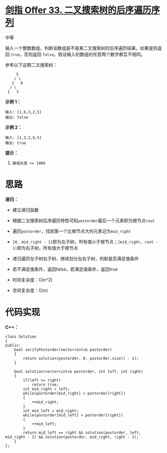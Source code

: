 # [剑指 Offer 33. 二叉搜索树的后序遍历序列](https://leetcode.cn/problems/er-cha-sou-suo-shu-de-hou-xu-bian-li-xu-lie-lcof/)

中等



输入一个整数数组，判断该数组是不是某二叉搜索树的后序遍历结果。如果是则返回 `true`，否则返回 `false`。假设输入的数组的任意两个数字都互不相同。

 

参考以下这颗二叉搜索树：

```
     5
    / \
   2   6
  / \
 1   3
```

**示例 1：**

```
输入: [1,6,3,2,5]
输出: false
```

**示例 2：**

```
输入: [1,3,2,6,5]
输出: true
```

 

**提示：**

1. `数组长度 <= 1000`



# 思路

**递归：**

- 建立递归函数
- 根据二叉搜索树后序遍历特性可知`postorder`最后一个元素即为根节点`root`
- 遍历`postorder`，找到第一个比根节点大的元素记为`mid_right`

- `[0, mid_right - 1]`即为左子树，所有值小于根节点；`[mid_right, root - 1]`即为右子树，所有值大于根节点
- 递归遍历左子树右子树，继续划分左右子树，判断是否满足值条件
- 若不满足值条件，返回false，若满足值条件，返回true

- 时间复杂度：O(n^2)
- 空间复杂度：O(n)



# 代码实现

**C++：**

```
class Solution
{
public:
    bool verifyPostorder(vector<int>& postorder)
    {
        return solution(postorder, 0, postorder.size() - 1);
    }

    bool solution(vector<int>& postorder, int left, int right)
    {
        if(left >= right)
            return true;
        int mid_right = left;
        while(postorder[mid_right] < postorder[right])
        {
            ++mid_right;
        }
        int mid_left = mid_right;
        while(postorder[mid_left] > postorder[right])
        {
            ++mid_left;
        }
        return mid_left == right && solution(postorder, left, mid_right - 1) && solution(postorder, mid_right, right - 1);
    }
};
```

